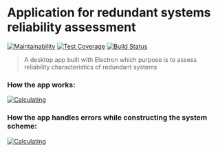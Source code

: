 # Application for redundant systems reliability assessment

[![Maintainability](https://api.codeclimate.com/v1/badges/2aff7888d46f1cccb783/maintainability)](https://codeclimate.com/github/mpokrovsky/reliability/maintainability)
[![Test Coverage](https://api.codeclimate.com/v1/badges/2aff7888d46f1cccb783/test_coverage)](https://codeclimate.com/github/mpokrovsky/reliability/test_coverage)
[![Build Status](https://travis-ci.com/porkupinempokr/reliability.svg?branch=master)](https://travis-ci.com/porkupinempokr/reliability)

> A desktop app built with Electron which purpose is to assess reliability characteristics of redundant systems

### How the app works:

[![Calculating](./assets/1.gif)](./assets/1.gif)

### How the app handles errors while constructing the system scheme:

[![Calculating](./assets/2.gif)](./assets/2.gif)
